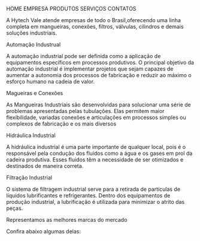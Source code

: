 HOME EMPRESA PRODUTOS SERVIÇOS CONTATOS

A Hytech Vale atende empresas de todo o Brasil,oferecendo uma linha completa em mangueiras, conexões, filtros, válvulas, cilindros e demais soluções industriais.

Automação Industrual

A automação industrial pode ser definida como a aplicação de equipamentos específicos em processos produtivos. O principal objetivo da automação industrial é implementar projetos que sejam capazes de aumentar a autonomia dos processos de fabricação e reduzir ao máximo o esforço humano na cadeia de valor.


Magueiras e Conexões

As Mangueiras Industriais são desenvolvidas para solucionar uma série de problemas apresentadas pelas tubulações. Elas permitem maior flexibilidade, variadas conexões e articulações em processos simples ou complexos de fabricação e os mais diversos

Hidráulica Industrial

A hidráulica industrial é uma parte importante de qualquer local, pois é o responsável pela condução dos fluídos como a água e os gases em prol da cadeira produtiva. Esses fluidos têm a necessidade de ser otimizados e destinados de maneira correta.

Filtração Industrial

O sistema de filtragem industrial serve para a retirada de partículas de líquidos lubrificantes e refrigerantes. Dentro dos equipamentos de produção industrial, a lubrificação é utilizada para minimizar o atrito das peças.

Representamos as melhores marcas do mercado

Confira abaixo algumas delas: